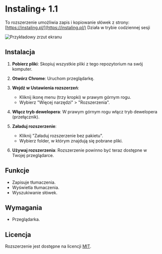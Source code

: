 # Instaling+ 1.1

To rozszerzenie umożliwia zapis i kopiowanie słówek z strony: [https://instaling.pl/](https://instaling.pl/)
Działa w trybie codziennej sesji

![Przykładowy zrzut ekranu](https://i.ibb.co/1nHwjVK/image.png)

## Instalacja

1. **Pobierz pliki**: Skopiuj wszystkie pliki z tego repozytorium na swój komputer.

2. **Otwórz Chrome**: Uruchom przeglądarkę.

3. **Wejdź w Ustawienia rozszerzeń**:
   - Kliknij ikonę menu (trzy kropki) w prawym górnym rogu.
   - Wybierz "Więcej narzędzi" > "Rozszerzenia".

4. **Włącz tryb dewelopera**: W prawym górnym rogu włącz tryb dewelopera (przełącznik).

5. **Załaduj rozszerzenie**:
   - Kliknij "Załaduj rozszerzenie bez pakietu".
   - Wybierz folder, w którym znajdują się pobrane pliki.

6. **Używaj rozszerzenia**: Rozszerzenie powinno być teraz dostępne w Twojej przeglądarce.

## Funkcje

- Zapisuje tłumaczenia.
- Wyświetla tłumaczenia.
- Wyszukiwanie słówek. 

## Wymagania

- Przeglądarka.

## Licencja

Rozszerzenie jest dostępne na licencji [MIT](LICENSE).
